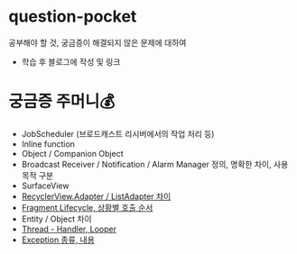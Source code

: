 # question-pocket                   
공부해야 할 것, 궁금증이 해결되지 않은 문제에 대하여                    
* 학습 후 블로그에 작성 및 링크               
                                
# 궁금증 주머니💰                               
* JobScheduler (브로드캐스트 리시버에서의 작업 처리 등)                        
* Inline function                         
* Object / Companion Object                     
* Broadcast Receiver / Notification / Alarm Manager 정의, 명확한 차이, 사용목적 구분               
* SurfaceView            
* [RecyclerView.Adapter / ListAdapter 차이](https://hungseong.tistory.com/24)                                                                               
* [Fragment Lifecycle, 상황별 호출 순서](https://hungseong.tistory.com/25?category=518367)                      
* Entity / Object 차이                          
* [Thread - Handler, Looper](https://hungseong.tistory.com/26)                      
* [Exception 종류, 내용](https://hungseong.tistory.com/27)
